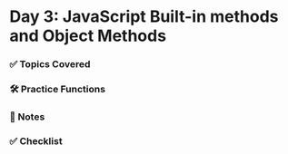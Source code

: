 # Day 3: JavaScript Built-in methods and Object Methods

### ✅ Topics Covered


### 🛠 Practice Functions

### 🧠 Notes

### ✅ Checklist
